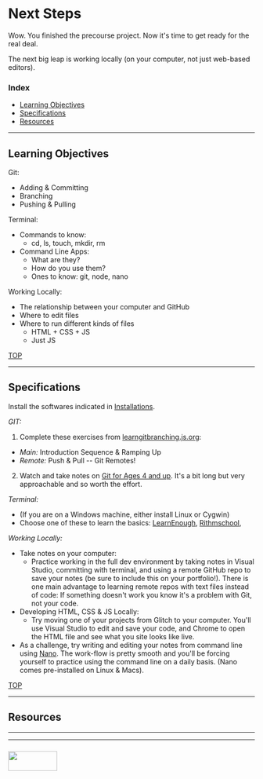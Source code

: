 # Next Steps

Wow. You finished the precourse project.  Now it's time to get ready for the real deal.

The next big leap is working locally (on your computer, not just web-based editors). 


### Index
* [Learning Objectives](#learning-objectives)
* [Specifications](#specifications)
* [Resources](#resources)  

---

## Learning Objectives


Git:
* Adding & Committing
* Branching
* Pushing & Pulling

Terminal:
* Commands to know:
  * cd, ls, touch, mkdir, rm
* Command Line Apps:
  * What are they?
  * How do you use them?
  * Ones to know: git, node, nano

Working Locally:
* The relationship between your computer and GitHub
* Where to edit files
* Where to run different kinds of files
  * HTML + CSS + JS
  * Just JS



[TOP](#index)

---

## Specifications

Install the softwares indicated in [Installations](./installations.md).
 

_GIT:_
1. Complete these exercises from [learngitbranching.js.org](http://learngitbranching.js.org/):
  * _Main:_  Introduction Sequence & Ramping Up
  * _Remote:_ Push & Pull -- Git Remotes!
2. Watch and take notes on [Git for Ages 4 and up](https://www.youtube.com/watch?v=1ffBJ4sVUb4&list=TLj1nt5nzukA8).  It's a bit long but very approachable and so worth the effort.

_Terminal:_
* (If you are on a Windows machine, either install Linux or Cygwin)
* Choose one of these to learn the basics: [LearnEnough](https://www.learnenough.com/command-line-tutorial#sec-man_pages), [Rithmschool](https://www.rithmschool.com/courses/terminal), 


_Working Locally:_
* Take notes on your computer:
  * Practice working in the full dev environment by taking notes in Visual Studio, committing with terminal, and using a remote GitHub repo to save your notes (be sure to include this on your portfolio!).  There is one main advantage to learning remote repos with text files instead of code: If something doesn't work you know it's a problem with Git, not your code.
* Developing HTML, CSS & JS Locally:
  * Try moving one of your projects from Glitch to your computer.  You'll use Visual Studio to edit and save your code, and Chrome to open the HTML file and see what you site looks like live.
* As a challenge, try writing and editing your notes from command line using [Nano](https://www.howtogeek.com/howto/42980/the-beginners-guide-to-nano-the-linux-command-line-text-editor/). The work-flow is pretty smooth and you'll be forcing yourself to practice using the command line on a daily basis.  (Nano comes pre-installed on Linux & Macs).

[TOP](#index)

---

## Resources


___
___
### <a href="http://elewa.education/blog" target="_blank"><img src="https://user-images.githubusercontent.com/18554853/34921062-506450ae-f97d-11e7-875f-6feeb26ad72d.png" width="100" height="40"/></a>
